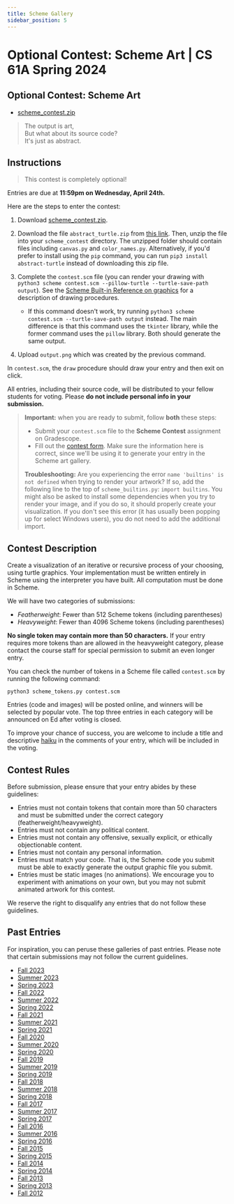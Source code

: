 ```yaml
---
title: Scheme Gallery
sidebar_position: 5
---
```


# Optional Contest: Scheme Art | CS 61A Spring 2024

## Optional Contest: Scheme Art

-   [scheme\_contest.zip](/resource/cs61a/scheme_contest.zip)

> The output is art,  
> But what about its source code?  
> It's just as abstract.

## Instructions

> This contest is completely optional!

Entries are due at **11:59pm on Wednesday, April 24th.**

Here are the steps to enter the contest:

1.  Download [scheme\_contest.zip](/resource/cs61a/scheme_contest.zip).
2.  Download the file `abstract_turtle.zip` from [this link](/resource/cs61a/abstract_turtle.zip). Then, unzip the file into your `scheme_contest` directory. The unzipped folder should contain files including `canvas.py` and `color_names.py`. Alternatively, if you'd prefer to install using the `pip` command, you can run `pip3 install abstract-turtle` instead of downloading this zip file.
3.  Complete the `contest.scm` file (you can render your drawing with `python3 scheme contest.scm --pillow-turtle --turtle-save-path output`). See the [Scheme Built-in Reference on graphics](https://cs61a.org/articles/scheme-builtins/#turtle-graphics) for a description of drawing procedures.
    
    -   If this command doesn't work, try running `python3 scheme contest.scm --turtle-save-path output` instead. The main difference is that this command uses the `tkinter` library, while the former command uses the `pillow` library. Both should generate the same output.
4.  Upload `output.png` which was created by the previous command.

In `contest.scm`, the `draw` procedure should draw your entry and then exit on click.

All entries, including their source code, will be distributed to your fellow students for voting. Please **do not include personal info in your submission.**

> **Important:** when you are ready to submit, follow **both** these steps:
> 
> -   Submit your `contest.scm` file to the **Scheme Contest** assignment on Gradescope.
> -   Fill out the [contest form](https://forms.gle/FtHnvNcx1jRvZLDS7). Make sure the information here is correct, since we'll be using it to generate your entry in the Scheme art gallery.
> 
> **Troubleshooting:** Are you experiencing the error `name 'builtins' is not defined` when trying to render your artwork? If so, add the following line to the top of `scheme_builtins.py`: `import builtins`. You might also be asked to install some dependencies when you try to render your image, and if you do so, it should properly create your visualization. If you don't see this error (it has usually been popping up for select Windows users), you do not need to add the additional import.

## Contest Description

Create a visualization of an iterative or recursive process of your choosing, using turtle graphics. Your implementation must be written entirely in Scheme using the interpreter you have built. All computation must be done in Scheme.

We will have two categories of submissions:

-   _Featherweight_: Fewer than 512 Scheme tokens (including parentheses)
-   _Heavyweight_: Fewer than 4096 Scheme tokens (including parentheses)

**No single token may contain more than 50 characters.** If your entry requires more tokens than are allowed in the heavyweight category, please contact the course staff for special permission to submit an even longer entry.

You can check the number of tokens in a Scheme file called `contest.scm` by running the following command:

```
python3 scheme_tokens.py contest.scm
```

Entries (code and images) will be posted online, and winners will be selected by popular vote. The top three entries in each category will be announced on Ed after voting is closed.

To improve your chance of success, you are welcome to include a title and descriptive [haiku](http://en.wikipedia.org/wiki/Haiku) in the comments of your entry, which will be included in the voting.

## Contest Rules

Before submission, please ensure that your entry abides by these guidelines:

-   Entries must not contain tokens that contain more than 50 characters and must be submitted under the correct category (featherweight/heavyweight).
-   Entries must not contain any political content.
-   Entries must not contain any offensive, sexually explicit, or ethically objectionable content.
-   Entries must not contain any personal information.
-   Entries must match your code. That is, the Scheme code you submit must be able to exactly generate the output graphic file you submit.
-   Entries must be static images (no animations). We encourage you to experiment with animations on your own, but you may not submit animated artwork for this contest.

We reserve the right to disqualify any entries that do not follow these guidelines.

## Past Entries

For inspiration, you can peruse these galleries of past entries. Please note that certain submissions may not follow the current guidelines.

-   [Fall 2023](http://inst.eecs.berkeley.edu/~cs61a/fa23/proj/scheme_gallery/)
-   [Summer 2023](http://inst.eecs.berkeley.edu/~cs61a/su23/proj/scheme_gallery/)
-   [Spring 2023](http://inst.eecs.berkeley.edu/~cs61a/sp23/proj/scheme_gallery/)
-   [Fall 2022](http://inst.eecs.berkeley.edu/~cs61a/fa22/proj/scheme_gallery/)
-   [Summer 2022](http://inst.eecs.berkeley.edu/~cs61a/su22/proj/scheme_gallery/)
-   [Spring 2022](http://inst.eecs.berkeley.edu/~cs61a/sp22/proj/scheme_gallery/)
-   [Fall 2021](http://inst.eecs.berkeley.edu/~cs61a/fa21/proj/scheme_gallery/)
-   [Summer 2021](http://inst.eecs.berkeley.edu/~cs61a/su21/proj/scheme_gallery/)
-   [Spring 2021](http://inst.eecs.berkeley.edu/~cs61a/sp21/proj/scheme_gallery/)
-   [Fall 2020](http://inst.eecs.berkeley.edu/~cs61a/fa20/proj/scheme_gallery/)
-   [Summer 2020](http://inst.eecs.berkeley.edu/~cs61a/su20/proj/scheme_gallery/)
-   [Spring 2020](http://inst.eecs.berkeley.edu/~cs61a/sp20/proj/scheme_gallery/)
-   [Fall 2019](http://inst.eecs.berkeley.edu/~cs61a/fa19/proj/scheme_gallery/)
-   [Summer 2019](http://inst.eecs.berkeley.edu/~cs61a/su19/proj/scheme_gallery/)
-   [Spring 2019](http://inst.eecs.berkeley.edu/~cs61a/sp19/proj/scheme_gallery/)
-   [Fall 2018](http://inst.eecs.berkeley.edu/~cs61a/fa18/proj/scheme_gallery/)
-   [Summer 2018](http://inst.eecs.berkeley.edu/~cs61a/su18/proj/scheme_gallery/)
-   [Spring 2018](http://inst.eecs.berkeley.edu/~cs61a/sp18/proj/scheme_gallery/)
-   [Fall 2017](http://inst.eecs.berkeley.edu/~cs61a/fa17/proj/scheme_gallery/)
-   [Summer 2017](http://inst.eecs.berkeley.edu/~cs61a/su17/proj/scheme_gallery/)
-   [Spring 2017](http://inst.eecs.berkeley.edu/~cs61a/sp17/proj/scheme_gallery/)
-   [Fall 2016](http://inst.eecs.berkeley.edu/~cs61a/fa16/proj/scheme_gallery/)
-   [Summer 2016](http://inst.eecs.berkeley.edu/~cs61a/su16/proj/scheme_gallery/)
-   [Spring 2016](http://inst.eecs.berkeley.edu/~cs61a/sp16/proj/scheme_gallery/)
-   [Fall 2015](http://inst.eecs.berkeley.edu/~cs61a/fa15/proj/scheme_gallery/)
-   [Spring 2015](http://inst.eecs.berkeley.edu/~cs61a/sp15/proj/scheme-gallery/)
-   [Fall 2014](http://inst.eecs.berkeley.edu/~cs61a/fa14/proj/scheme_gallery/)
-   [Spring 2014](http://inst.eecs.berkeley.edu/~cs61a/sp14/proj/scheme_contest/scheme_contest.html)
-   [Fall 2013](http://inst.eecs.berkeley.edu/~cs61a/fa13/proj/scheme_contest_gallery/scheme_contest_gallery.html)
-   [Spring 2013](http://inst.eecs.berkeley.edu/~cs61a/sp13/projects/scheme_contest_gallery/scheme_contest.html)
-   [Fall 2012](http://inst.eecs.berkeley.edu/~cs61a/fa12/projects/scheme_contest.html)